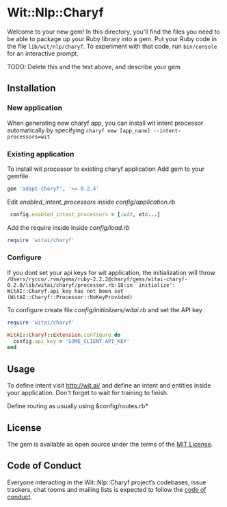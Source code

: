 # Wit::Nlp::Charyf

Welcome to your new gem! In this directory, you'll find the files you need to be able to package up your Ruby library into a gem. Put your Ruby code in the file `lib/wit/nlp/charyf`. To experiment with that code, run `bin/console` for an interactive prompt.

TODO: Delete this and the text above, and describe your gem

## Installation

### New application
When generating new charyf app, you can install wit intent processor automatically by specifying
``charyf new [app_nane] --intent-processors=wit``

### Existing application

To install wit processor to existing charyf application
Add gem to your gemfile
```ruby
gem 'adapt-charyf', '>= 0.2.4'
```

Edit *enabled_intent_processors* inside *config/application.rb*
```ruby
 config.enabled_intent_processors = [:wit, etc...]
```

Add the require inside inside *config/load.rb*
```ruby
require 'witai/charyf'
```

### Configure

If you dont set your api keys for wit application, the initialization will throw  
``/Users/rycco/.rvm/gems/ruby-2.2.2@charyf/gems/witai-charyf-0.2.0/lib/witai/charyf/processor.rb:18:in `initialize': WitAI::Charyf.api_key has not been set (WitAI::Charyf::Processor::NoKeyProvided)``

To configure create file *config/initializers/witai.rb* and set the API key
```ruby
require 'witai/charyf'

WitAI::Charyf::Extension.configure do
  config.api_key = 'SOME_CLIENT_API_KEY'
end     
```

## Usage

To define intent visit http://wit.ai/ and define an intent and entities inside your application.
Don't forget to wait for training to finish.

Define routing as usually using &config/routes.rb*

## License

The gem is available as open source under the terms of the [MIT License](http://opensource.org/licenses/MIT).

## Code of Conduct

Everyone interacting in the Wit::Nlp::Charyf project’s codebases, issue trackers, chat rooms and mailing lists is expected to follow the [code of conduct](https://github.com/[USERNAME]/wit-nlp-charyf/blob/master/CODE_OF_CONDUCT.md).
